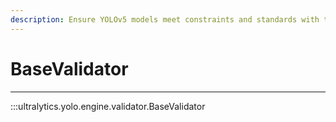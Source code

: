 ```yaml
---
description: Ensure YOLOv5 models meet constraints and standards with the BaseValidator class. Learn how to use it here.
---
```


# BaseValidator
---
:::ultralytics.yolo.engine.validator.BaseValidator
<br><br>